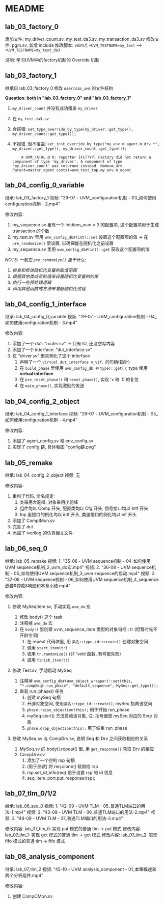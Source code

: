 # MEADME

## lab_03_factory_0

添加文件: my_driver_count.sv, my_test_da3.sv, my_transaction_da3.sv
修改文件: pgm.sv, 新增 include
修改脚本: vsim.f, `+UVM_TESTNAME=my_test` --> `+UVM_TESTNAME=my_test_da3`

说明: 学习UVM中的factory机制的 Override 机制

## lab_03_factory_1

继承自 lab_03_factory_0
修改 `user/sim_uvm` 的文件结构

**Question: both in "lab_03_factory_0" and "lab_03_factory_1"**

1. `my_driver_count` 并没有成功覆盖 `my_driver`
2. 在 `my_test_da3.sv`
3. 会报错: `set_type_override_by_type(my_driver::get_type(), my_driver_count::get_type());`
4. 不报错, 但不覆盖: `set_inst_override_by_type("my_env.m_agent.m_drv.*", my_driver::get_type(), my_driver_count::get_type());`

    ```log
        # UVM_FATAL @ 0: reporter [FCTTYP] Factory did not return a component of type 'my_driver'. A component of type 'my_driver_count' was returned instead. Name=m_drv Parent=master_agent contxt=uvm_test_top.my_env.m_agent
    ```

## lab_04_config_0_variable

继承: lab_03_factory_1
视频: "29-07 - UVM_configuration机制 - 03_如何使用configuration机制 - 2.mp4"

修改内容:

1. my_sequence.sv 里有一个 int:item_num = 3 的配置项, 这个配置项用于生成 transaction 的个数
2. my_test.sv 里用 `uvm_config_db#(int)::set` 设置这个配置项的值 -> 在 `pre_randomize()` 里设置, 以确保能在随机化之前设置
3. my_sequence.sv 里用 `uvm_config_db#(int)::get` 获取这个配置项的值

*NOTE: 一般在 `pre_randomize()` 里干什么:*

1. *检查和修改随机化变量的取值范围*
2. *根据其他类成员的值来设置随机化变量的约束*
3. *执行一些预处理逻辑*
4. *调用其他函数或方法来准备随机化过程*

## lab_04_config_1_interface

继承: lab_04_config_0_variable
视频: "29-07 - UVM_configuration机制 - 04_如何使用configuration机制 - 3.mp4"

修改内容:

1. 添加了一个 dut: "router.sv" -> 只有 IO, 还没空写内容
2. 添加了一个 interface: "dut_interface.sv"
3. 在 "driver.sv" 里实例化了这个 interface
   1. 声明了一个 `virtual dut_interface m_vif;` 的句柄(指针)
   2. 在 `build_phase` 里使用 `uvm_config_db #(type)::get()`, type 使用 **virtual interface**
   3. 在 `pre_reset_phase()` 和 `reset_phase()`, 实现 'x 和 '0 的复位
   4. 在 `main_phase()`, 实现激励的发送

## lab_04_config_2_object

继承: lab_04_config_1_interface
视频: "29-07 - UVM_configuration机制 - 05_如何使用configuration机制 - 4.mp4"

修改内容:

1. 添加了 agent_config.sv 和 env_config.sv
2. 实现了 config 链, 具体看图 "config链.png"

## lab_05_remake

继承: lab_04_config_2_object
视频: 无

修改内容:

1. 重构了代码, 命名规定:
   1. 类采用大驼峰, 对象采用小驼峰
   2. 组件均以 Comp 开头, 配置类均以 Cfg 开头, 信号接口均以 Intf 开头
   3. top 里接口的例化均以 intf 开头, 类里接口的例化均以 vif 开头
2. 添加了 CompIMon.sv
3. 完善了 dut
4. 添加了 iverilog 的仿真相关文件

## lab_06_seq_0

继承: lab_05_remake
视频: 1. "35-08 - UVM sequence机制 - 04_如何使用UVM sequence机制_2_uvm_do宏.mp4"
视频: 2. "36-08 - UVM sequence机制 - 05_如何使用UVM sequence机制_3_uvm sequence的启动.mp4"
视频: 3. "37-08 - UVM sequence机制 - 06_如何使用UVM sequence机制_4_sequence嵌套&仲裁&响应和本章小结.mp4"

修改内容:

1. 修改 MySeqItem.sv, 手动实现 `uvm_do` 宏
   1. 修改 body() 这个 task
   2. 注释掉 `uvm_do` 宏
   3. 在 `body()` 里创建 uvm_sequence_item 类型的对象句柄 : tr (但暂时先不开辟空间)
      1. 在 repeat 代码块里, 用 `类名::type_id::create()` 创建对象空间
      2. 调用 `start_item(tr)`
      3. 调用 `tr.randomize()` (非 'void 函数, 有可能失败)
      4. 调用 `finish_item(tr)`

2. 修改 Test.sv, 手动启动 MySeq
   1. 注释掉 `uvm_config_db#(uvm_object_wrapper)::set(this, "*.compSeqr.run_phase", "default_sequence", MySeq::get_type());`
   2. 重载 run_phase() 任务
      1. 创建 mySeq 句柄
      2. 开辟对象空间, 使用`类名::type_id::create()`, mySeq 指向该空间
      3. `phase.raise_objection(this);` 用于开始 run_phase
      4. mySeq.start() 方法启动该对象, 注: 括号里放 mySeq 对应的 Seqr 对象
      5. `phase.drop_objection(this);` 用于结束 run_phase

3. 修改 MySeq.sv 与 CompDrv.sv, 说明 Seq 和 Drv 之间获取相应的关系
   1. MySeq.sv 的 body().repeat() 里, 用 `get_response()` 获取 Drv 的相应
   2. CompDrv.sv
      1. 添加了一个空的 rsp 句柄
      2. (用于测试) 将 req.clone() 赋值给 rsp
      3. rsp.set_id_info(req) 用于设置 rsp 的 id 信息
      4. seq_item_port.put_response(rsp);

## lab_07_tlm_0/1/2

继承: lab_06_seq_0
视频: 1. "42-09 - UVM TLM - 05_普通TLM端口的用法-1.mp4"
视频: 2. "43-09 - UVM TLM - 06_普通TLM端口的用法-2.mp4"
视频: 3. "44-09 - UVM TLM - 07_普通TLM端口的用法-3.mp4"

修改内容: lab_07_tlm_0: 实现 put  模式的普通 tlm -> put  模式
修改内容: lab_07_tlm_1: 实现 get  模式的普通 tlm -> get  模式
修改内容: lab_07_tlm_2: 实现 fifo 模式的普通 tlm -> fifo 模式

## lab_08_analysis_component

继承: lab_07_tlm_2
视频: "45-10 - UVM analysis_component - 01_本章概述和两个分析组件.mp4"

修改内容:

1. 创建 CompOMon.sv


